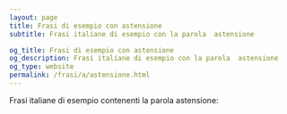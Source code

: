 ```yaml
---
layout: page
title: Frasi di esempio con astensione 
subtitle: Frasi italiane di esempio con la parola  astensione

og_title: Frasi di esempio con astensione 
og_description: Frasi italiane di esempio con la parola  astensione
og_type: website
permalink: /frasi/a/astensione.html
---
```


Frasi italiane di esempio contenenti la parola astensione:


